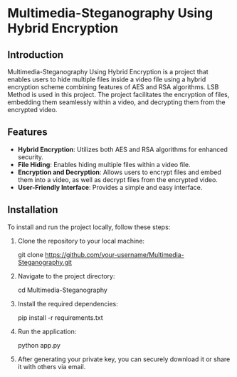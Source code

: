 # Multimedia-Steganography Using Hybrid Encryption

## Introduction

Multimedia-Steganography Using Hybrid Encryption is a project that enables users to hide multiple files inside a video file using a hybrid encryption scheme combining features of AES and RSA algorithms. LSB Method is used in this project. The project facilitates the encryption of files, embedding them seamlessly within a video, and decrypting them from the encrypted video.

## Features

- **Hybrid Encryption**: Utilizes both AES and RSA algorithms for enhanced security.
- **File Hiding**: Enables hiding multiple files within a video file.
- **Encryption and Decryption**: Allows users to encrypt files and embed them into a video, as well as decrypt files from the encrypted video.
- **User-Friendly Interface**: Provides a simple and easy interface.

## Installation

To install and run the project locally, follow these steps:

1. Clone the repository to your local machine:

   git clone https://github.com/your-username/Multimedia-Steganography.git

2. Navigate to the project directory:

    cd Multimedia-Steganography

3. Install the required dependencies:

    pip install -r requirements.txt

4. Run the application:

    python app.py

5. After generating your private key, you can securely download it or share it with others via email.